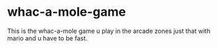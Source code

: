 # whac-a-mole-game
This is the whac-a-mole game u play in the arcade zones just that with mario and u have to be fast.
